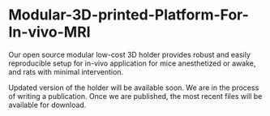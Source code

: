 # Modular-3D-printed-Platform-For-In-vivo-MRI
Our open source modular low-cost 3D holder provides robust and easily reproducible setup for in-vivo application for mice anesthetized or awake, and rats with minimal intervention. 


Updated version of the holder will be available soon. We are in the process of writing a publication. Once we are published, the most recent files will be available for download. 
